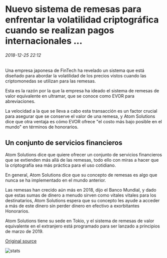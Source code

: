 # Nuevo sistema de remesas para enfrentar la volatilidad criptográfica cuando se realizan pagos internacionales ...

###### 2018-12-25 22:12

Una empresa japonesa de FinTech ha revelado un sistema que está diseñado para abordar la volatilidad de los precios vistos cuando las criptomonedas se utilizan para las remesas.

Esta es la razón por la que la empresa ha ideado el sistema de remesas de valor equivalente en ultramar, que se conoce como EVOR para abreviaciones.

La velocidad a la que se lleva a cabo esta transacción es un factor crucial para asegurar que se conserve el valor de una remesa, y Atom Solutions dice que otra ventaja es cómo EVOR ofrece "el costo más bajo posible en el mundo" en términos de honorarios.

## Un conjunto de servicios financieros

Atom Solutions dice que quiere ofrecer un conjunto de servicios financieros que se extienden más allá de las remesas, todo ello con miras a hacer que la criptografía sea más práctica para el uso cotidiano.

En general, Atom Solutions dice que su concepto de remesas es algo que nunca se ha implementado en el mundo anterior.

Las remesas han crecido aún más en 2018, dijo el Banco Mundial, y dado que estas sumas de dinero a menudo sirven como vitales vitales para los destinatarios, Atom Solutions espera que su concepto les ayude a acceder a más de este dinero sin perder dinero en efectivo a exorbitantes Honorarios.

Atom Solutions tiene su sede en Tokio, y el sistema de remesas de valor equivalente en el extranjero está programado para ser lanzado a principios de marzo de 2019.

[Original source](https://cointelegraph.com/news/new-remittances-system-to-tackle-crypto-volatility-when-international-payments-are-made)

![stats](https://c.statcounter.com/11760860/0/a89fa40b/1/ "stats")